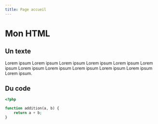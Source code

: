 ```yaml
---
title: Page accueil
---
```

# Mon HTML

## Un texte

Lorem ipsum Lorem ipsum Lorem ipsum Lorem ipsum Lorem ipsum Lorem ipsum Lorem ipsum Lorem ipsum Lorem ipsum Lorem ipsum Lorem ipsum Lorem ipsum.

## Du code

```php
<?php

function addition(a, b) {
    return a + b;
}
```